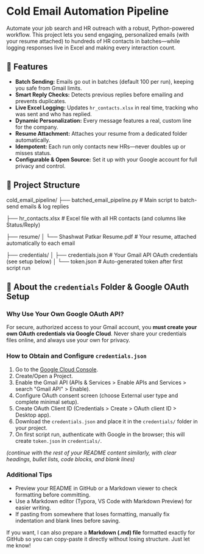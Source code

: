 # Cold Email Automation Pipeline

Automate your job search and HR outreach with a robust, Python-powered workflow. This project lets you send engaging, personalized emails (with your resume attached) to hundreds of HR contacts in batches—while logging responses live in Excel and making every interaction count.

## 🚀 Features

- **Batch Sending:** Emails go out in batches (default 100 per run), keeping you safe from Gmail limits.  
- **Smart Reply Checks:** Detects previous replies before emailing and prevents duplicates.  
- **Live Excel Logging:** Updates `hr_contacts.xlsx` in real time, tracking who was sent and who has replied.  
- **Dynamic Personalization:** Every message features a real, custom line for the company.  
- **Resume Attachment:** Attaches your resume from a dedicated folder automatically.  
- **Idempotent:** Each run only contacts new HRs—never doubles up or misses status.  
- **Configurable & Open Source:** Set it up with your Google account for full privacy and control.

## 📂 Project Structure

cold_email_pipeline/
├── batched_email_pipeline.py # Main script to batch-send emails & log replies

├── hr_contacts.xlsx # Excel file with all HR contacts (and columns like Status/Reply)

├── resume/
│ └── Shashwat Patkar Resume.pdf # Your resume, attached automatically to each email

├── credentials/
│ ├── credentials.json # Your Gmail API OAuth credentials (see setup below)
│ └── token.json # Auto-generated token after first script run


## 🔑 About the `credentials` Folder & Google OAuth Setup

### Why Use Your Own Google OAuth API?

For secure, authorized access to your Gmail account, you **must create your own OAuth credentials via Google Cloud**. Never share your credentials files online, and always use your own for privacy.

### How to Obtain and Configure `credentials.json`

1. Go to the [Google Cloud Console](https://console.cloud.google.com/).  
2. Create/Open a Project.  
3. Enable the Gmail API (APIs & Services > Enable APIs and Services > search "Gmail API" > Enable).  
4. Configure OAuth consent screen (choose External user type and complete minimal setup).  
5. Create OAuth Client ID (Credentials > Create > OAuth client ID > Desktop app).  
6. Download the `credentials.json` and place it in the `credentials/` folder in your project.  
7. On first script run, authenticate with Google in the browser; this will create `token.json` in `credentials/`.

*(continue with the rest of your README content similarly, with clear headings, bullet lists, code blocks, and blank lines)*

### Additional Tips

- Preview your README in GitHub or a Markdown viewer to check formatting before committing.  
- Use a Markdown editor (Typora, VS Code with Markdown Preview) for easier writing.  
- If pasting from somewhere that loses formatting, manually fix indentation and blank lines before saving.

If you want, I can also prepare a **Markdown (.md) file** formatted exactly for GitHub so you can copy-paste it directly without losing structure. Just let me know!
